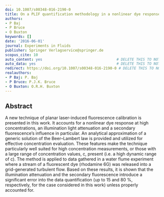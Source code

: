 ```yaml
---
doi: 10.1007/s00348-016-2190-0
title: On a PLIF quantification methodology in a nonlinear dye response regime
authors:
- P Baj
- P Bruce
- O Buxton
keywords: []
date: '2016-06-01'
journal: Experiments in Fluids
publisher: Springer Verlagservice@springer.de
scopus_cite: 10
auto_content: yes                                  # DELETE THIS TO NOT AUTO GENERATE CONTENT
auto_data: yes                                     # DELETE THIS TO NOT AUTO GENERATE METADATA
redirect: https://doi.org/10.1007/s00348-016-2190-0 # DELETE THIS TO NOT REDIRECT
realauthors:
- P Baj: P. Baj
- P Bruce: P.J.K. Bruce
- O Buxton: O.R.H. Buxton
---
```



## Abstract
A new technique of planar laser-induced fluorescence calibration is presented in this work. It accounts for a nonlinear dye response at high concentrations, an illumination light attenuation and a secondary fluorescence’s influence in particular. An analytical approximation of a generic solution of the Beer–Lambert law is provided and utilized for effective concentration evaluation. These features make the technique particularly well suited for high concentration measurements, or those with a large range of concentration values, c, present (i.e. a high dynamic range of c). The method is applied to data gathered in a water flume experiment where a stream of a fluorescent dye (rhodamine 6G) was released into a grid-generated turbulent flow. Based on these results, it is shown that the illumination attenuation and the secondary fluorescence introduce a significant error into the data quantification (up to 15 and 80 %, respectively, for the case considered in this work) unless properly accounted for.
